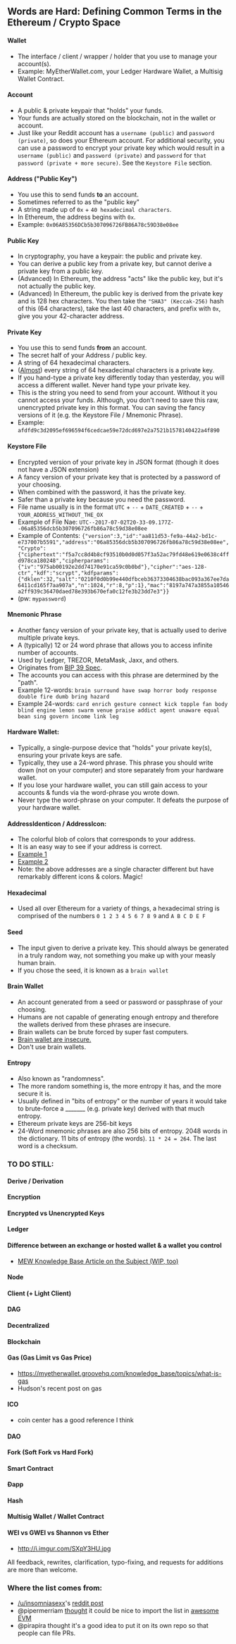 ## Words are Hard: Defining Common Terms in the Ethereum / Crypto Space

#### Wallet

* The interface / client / wrapper / holder that you use to manage your account(s).
* Example: MyEtherWallet.com, your Ledger Hardware Wallet, a Multisig Wallet Contract.

#### Account

* A public & private keypair that "holds" your funds.
* Your funds are actually stored on the blockchain, not in the wallet or account.
* Just like your Reddit account has a `username (public)` and `password (private)`, so does your Ethereum account. For additional security, you can use a password to encrypt your private key which would result in a `username (public)` and `password (private)` and `password` for `that password (private + more secure)`. See the `Keystore File` section.

#### Address ("Public Key")

* You use this to send funds **to** an account.
* Sometimes referred to as the "public key"
* A string made up of `0x` + `40 hexadecimal characters`.
* In Ethereum, the address begins with `0x`.
* Example: `0x06A85356DCb5b307096726FB86A78c59D38e08ee`

#### Public Key

* In cryptography, you have a keypair: the public and private key.
* You can derive a public key from a private key, but cannot derive a private key from a public key.
* (Advanced) In Ethereum, the address "acts" like the public key, but it's not actually the public key.
* (Advanced) In Ethereum, the public key is derived from the private key and is 128 hex characters. You then take the ``"SHA3" (Keccak-256)`` hash of this (64 characters), take the last 40 characters, and prefix with `0x`, give you your 42-character address.

#### Private Key

* You use this to send funds **from** an account.
* The secret half of your Address / public key.
* A string of 64 hexadecimal characters.
* ([Almost](https://crypto.stackexchange.com/questions/30269/are-all-possible-ec-private-keys-valid)) every string of 64 hexadecimal characters is a private key.
* If you hand-type a private key differently today than yesterday, you will access a different wallet. Never hand type your private key.
* This is the string you need to send from your account. Without it you cannot access your funds. Although, you don't need to save this raw, unencrypted private key in this format. You can saving the fancy versions of it (e.g. the Keystore File / Mnemonic Phrase).
* Example: `afdfd9c3d2095ef696594f6cedcae59e72dcd697e2a7521b1578140422a4f890`

#### Keystore File

* Encrypted version of your private key in JSON format (though it does not have a JSON extension)
* A fancy version of your private key that is protected by a password of your choosing.
* When combined with the password, it has the private key.
* Safer than a private key because you need the password.
* File name usually is in the format `UTC` + `--` + `DATE_CREATED` + `--` + `YOUR_ADDRESS_WITHOUT_THE_OX`
* Example of File Nae: `UTC--2017-07-02T20-33-09.177Z--06a85356dcb5b307096726fb86a78c59d38e08ee`
* Example of Contents: `{"version":3,"id":"aa811d53-fe9a-44a2-bd1c-e737007b5591","address":"06a85356dcb5b307096726fb86a78c59d38e08ee","Crypto":{"ciphertext":"f5a7cc8d4b8cf93510b0d0d057f3a52ac79fd48e619e0638c4ffd978ca180248","cipherparams":{"iv":"975ab00192e2dd74170e91ca59c0b0bd"},"cipher":"aes-128-ctr","kdf":"scrypt","kdfparams":{"dklen":32,"salt":"0210f0d0b99e440dfbceb36373304638bac093a367ee7da6411cd165f7aa907a","n":1024,"r":8,"p":1},"mac":"8197a747a3855a10546a2ff939c36470daed78e393b670efa0c12fe3b23dd7e3"}}`
* (pw: `mypassword`)

#### Mnemonic Phrase

* Another fancy version of your private key, that is actually used to derive multiple private keys.
* A (typically) 12 or 24 word phrase that allows you to access infinite number of accounts.
* Used by Ledger, TREZOR, MetaMask, Jaxx, and others.
* Originates from [BIP 39 Spec](https://github.com/bitcoin/bips/blob/master/bip-0039.mediawiki).
* The accounts you can access with this phrase are determined by the "path".
* Example 12-words: `brain surround have swap horror body response double fire dumb bring hazard`
* Example 24-words: `card enrich gesture connect kick topple fan body blind engine lemon swarm venue praise addict agent unaware equal bean sing govern income link leg`

#### Hardware Wallet:

* Typically, a single-purpose device that "holds" your private key(s), ensuring your private keys are safe.
* Typically, they use a 24-word phrase. This phrase you should write down (not on your computer) and store separately from your hardware wallet.
* If you lose your hardware wallet, you can still gain access to your accounts & funds via the word-phrase you wrote down.
* Never type the word-phrase on your computer. It defeats the purpose of your hardware wallet.

#### AddressIdenticon / AddressIcon:

* The colorful blob of colors that corresponds to your address.
* It is an easy way to see if your address is correct.
* [Example 1](http://i.imgur.com/lHUrIiZ.jpg)
* [Example 2](http://i.imgur.com/FvyLewS.jpg)
* Note: the above addresses are a single character different but have remarkably different icons & colors. Magic!

#### Hexadecimal

* Used all over Ethereum for a variety of things, a hexadecimal string is comprised of the numbers `0 1 2 3 4 5 6 7 8 9` and `A B C D E F`

#### Seed

* The input given to derive a private key. This should always be generated in a truly random way, not something you make up with your measly human brain.
* If you chose the seed, it is known as a `brain wallet`

#### Brain Wallet

* An account generated from a seed or password or passphrase of your choosing.
* Humans are not capable of generating enough entropy and therefore the wallets derived from these phrases are insecure.
* Brain wallets can be brute forced by super fast computers.
* [Brain wallet are insecure.](https://www.reddit.com/r/ethereum/comments/45y8m7/brain_wallets_are_now_generally_shunned_by/)
* Don't use brain wallets.

#### Entropy

* Also known as "randomness".
* The more random something is, the more entropy it has, and the more secure it is.
* Usually defined in "bits of entropy" or the number of years it would take to brute-force a \_\_\_\_\_\_\_ (e.g. private key) derived with that much entropy.
* Ethereum private keys are 256-bit keys
* 24-Word mnemonic phrases are also 256 bits of entropy. 2048 words in the dictionary. 11 bits of entropy (the words). `11 * 24 = 264`. The last word is a checksum.

### TO DO STILL:

#### Derive / Derivation

#### Encryption

#### Encrypted vs Unencrypted Keys

#### Ledger

#### Difference between an exchange or hosted wallet & a wallet you control

* [MEW Knowledge Base Article on the Subject (WIP, too)](http://myetherwallet.groovehq.com/knowledge_base/topics/what-is-the-difference-between-an-exchange-eg-coinbase-kraken-gemini-poloniex-bittrex-and-myetherwallet)

#### Node
#### Client (+ Light Client)
#### DAG
#### Decentralized
#### Blockchain
#### Gas (Gas Limit vs Gas Price)
* https://myetherwallet.groovehq.com/knowledge_base/topics/what-is-gas
* Hudson's recent post on gas

#### ICO
* coin center has a good reference I think

#### DAO
#### Fork (Soft Fork vs Hard Fork)
#### Smart Contract
#### Ðapp
#### Hash
#### Multisig Wallet / Wallet Contract
#### WEI vs GWEI vs Shannon vs Ether
* http://i.imgur.com/SXpY3HU.jpg

All feedback, rewrites, clarification, typo-fixing, and requests for additions are more than welcome.

### Where the list comes from:

* [/u/insomniasexx](https://www.reddit.com/user/insomniasexx)'s [reddit post](https://www.reddit.com/r/ethereum/comments/6kvp87/words_are_hard_defining_common_terms_in_the/)
* @pipermerriam [thought](https://github.com/pirapira/awesome-ethereum-virtual-machine/issues/3) it could be nice to import the list in [awesome EVM](https://github.com/pirapira/awesome-ethereum-virtual-machine)
* @pirapira thought it's a good idea to put it on its own repo so that people can file PRs.
